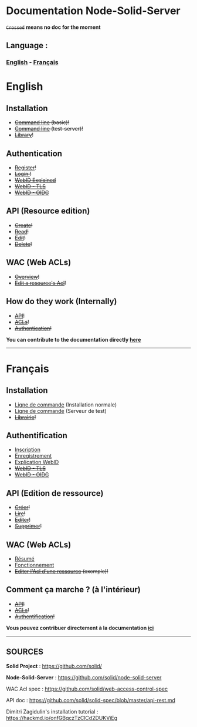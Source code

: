 Documentation Node-Solid-Server
===

~~`Crossed`~~ **means no doc for the moment**

## Language :
### [English](#english) - [Français](#français)

# English

Installation
---

- ~~[Command line](https://) (basic)!~~
- ~~[Command line](https://) (test-server)!~~
- ~~[Library]()!~~

Authentication
---

- ~~[Register](https://)!~~
- ~~[Login ](https://)!~~
- ~~[WebID Explained]()~~
- ~~[WebID - TLS]()~~
- ~~[WebID - OIDC]()~~

API (Resource edition)
---

- ~~[Create]()!~~
- ~~[Read]()!~~
- ~~[Edit]()!~~
- ~~[Delete]()!~~

WAC (Web ACLs)
---

- ~~[Overview]()!~~
- ~~[Edit a resource's Acl]()!~~

How do they work (Internally)
---

- ~~[API]()!~~
- ~~[ACLs]()!~~
- ~~[Authentication]()!~~


**You can contribute to the documentation directly [here](https://hackmd.io/jUyCPhlSQfmgh6vfn1ZFaA?both)**

---

# Français

Installation
---

- [Ligne de commande](https://github.com/assemblee-virtuelle/Doc-Solid/blob/master/fr/Installation/Ligne%20de%20commande.md#installation-basique) (Installation normale)
- [Ligne de commande](https://github.com/assemblee-virtuelle/Doc-Solid/blob/master/fr/Installation/Ligne%20de%20commande.md#installation-serveur-de-test) (Serveur de test)
- ~~[Librairie]()!~~

Authentification
---

- [Inscription](https://github.com/assemblee-virtuelle/Doc-Solid/blob/master/fr/Authentification.md#authentification)
- [Enregistrement](https://github.com/assemblee-virtuelle/Doc-Solid/blob/master/fr/Authentification.md#enregistrement)
- [Explication WebID](https://github.com/assemblee-virtuelle/Doc-Solid/blob/master/fr/WebID.md)
- ~~[WebID - TLS]()~~
- ~~[WebID - OIDC]()~~

API (Edition de ressource)
---

- ~~[Créer]()!~~
- ~~[Lire]()!~~
- ~~[Editer]()!~~
- ~~[Supprimer]()!~~

WAC (Web ACLs)
---

- [Résumé](https://github.com/assemblee-virtuelle/Doc-Solid/blob/master/fr/WacAcl.md#résumé)
- [Fonctionnement](https://github.com/assemblee-virtuelle/Doc-Solid/blob/master/fr/WacAcl.md#fonctionnement)
- ~~[Editer l'Acl d'une ressource]() (exemple)!~~

Comment ça marche ? (à l'intérieur)
---

- ~~[API]()!~~
- ~~[ACLs]()!~~
- ~~[Authentification]()!~~


**Vous pouvez contribuer directement à la documentation [ici](https://hackmd.io/jUyCPhlSQfmgh6vfn1ZFaA?both)**

---

## SOURCES

**Solid Project** : https://github.com/solid/

**Node-Solid-Server** : https://github.com/solid/node-solid-server

WAC Acl spec : https://github.com/solid/web-access-control-spec

API doc : https://github.com/solid/solid-spec/blob/master/api-rest.md

Dimitri Zagidulin's installation tutorial : https://hackmd.io/onfGBqczTzClCd2DUKViEg



